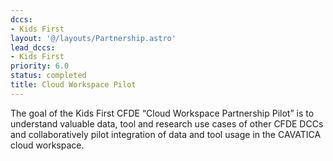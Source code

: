```yaml
---
dccs:
- Kids First
layout: '@/layouts/Partnership.astro'
lead_dccs:
- Kids First
priority: 6.0
status: completed
title: Cloud Workspace Pilot
---
```

The goal of the Kids First CFDE “Cloud Workspace Partnership Pilot” is to understand valuable data, tool and research use cases of other CFDE DCCs and collaboratively pilot integration of data and tool usage in the CAVATICA cloud workspace.